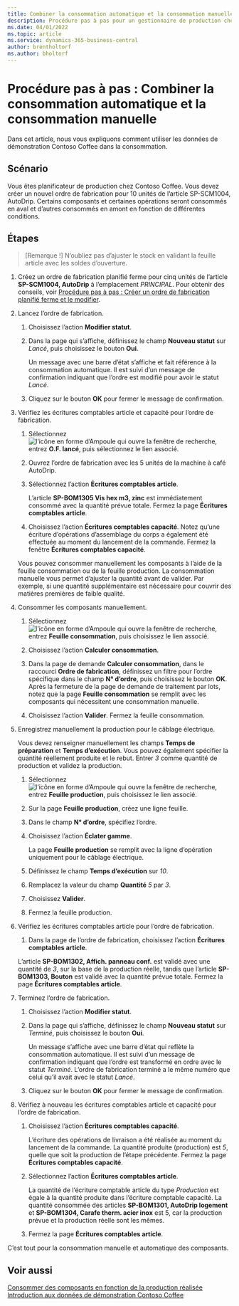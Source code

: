 ```yaml
---
title: Combiner la consommation automatique et la consommation manuelle
description: Procédure pas à pas pour un gestionnaire de production chez Contoso Coffee qui souhaite combiner la consommation automatique et et la consommation manuelle.
ms.date: 04/01/2022
ms.topic: article
ms.service: dynamics-365-business-central
author: brentholtorf
ms.author: bholtorf
---
```


# Procédure pas à pas : Combiner la consommation automatique et la consommation manuelle

Dans cet article, nous vous expliquons comment utiliser les données de démonstration Contoso Coffee dans la consommation.  

## Scénario

Vous êtes planificateur de production chez Contoso Coffee. Vous devez créer un nouvel ordre de fabrication pour 10 unités de l’article SP-SCM1004, AutoDrip. Certains composants et certaines opérations seront consommés en aval et d’autres consommés en amont en fonction de différentes conditions.

## Étapes

> [Remarque !] N’oubliez pas d’ajuster le stock en validant la feuille article avec les soldes d’ouverture.

1. Créez un ordre de fabrication planifié ferme pour cinq unités de l’article **SP-SCM1004, AutoDrip** à l’emplacement *PRINCIPAL*. Pour obtenir des conseils, voir [Procédure pas à pas : Créer un ordre de fabrication planifié ferme et le modifier](create-firm-planned-production-order-change.md).  

2. Lancez l’ordre de fabrication.

    1. Choisissez l’action **Modifier statut**.  

    2. Dans la page qui s’affiche, définissez le champ **Nouveau statut** sur *Lancé*, puis choisissez le bouton **Oui**.  

        Un message avec une barre d’état s’affiche et fait référence à la consommation automatique. Il est suivi d’un message de confirmation indiquant que l’ordre est modifié pour avoir le statut *Lancé*.  

    3. Cliquez sur le bouton **OK** pour fermer le message de confirmation.

3. Vérifiez les écritures comptables article et capacité pour l’ordre de fabrication.

    1. Sélectionnez ![l’icône en forme d’Ampoule qui ouvre la fenêtre de recherche](../../media/ui-search/search_small.png "Dites-moi ce que vous voulez faire"), entrez **O.F. lancé**, puis sélectionnez le lien associé.  

    2. Ouvrez l’ordre de fabrication avec les 5 unités de la machine à café AutoDrip.  

    3. Sélectionnez l’action **Écritures comptables article**.  

        L’article **SP-BOM1305 Vis hex m3, zinc** est immédiatement consommé avec la quantité prévue totale. Fermez la page **Écritures comptables article**.  

    4. Choisissez l’action **Écritures comptables capacité**.  Notez qu’une écriture d’opérations d’assemblage du corps a également été effectuée au moment du lancement de la commande. Fermez la fenêtre **Écritures comptables capacité**.

    Vous pouvez consommer manuellement les composants à l’aide de la feuille consommation ou de la feuille production. La consommation manuelle vous permet d’ajuster la quantité avant de valider. Par exemple, si une quantité supplémentaire est nécessaire pour couvrir des matières premières de faible qualité.
4. Consommer les composants manuellement.  
    1. Sélectionnez ![l’icône en forme d’Ampoule qui ouvre la fenêtre de recherche](../../media/ui-search/search_small.png "Dites-moi ce que vous voulez faire"), entrez **Feuille consommation**, puis choisissez le lien associé.  

    2. Choisissez l’action **Calculer consommation**.  

    3. Dans la page de demande **Calculer consommation**, dans le raccourci **Ordre de fabrication**, définissez un filtre pour l’ordre spécifique dans le champ **N° d’ordre**, puis choisissez le bouton **OK**. Après la fermeture de la page de demande de traitement par lots, notez que la page **Feuille consommation** se remplit avec les composants qui nécessitent une consommation manuelle.

    4. Choisissez l’action **Valider**. Fermez la feuille consommation.

5. Enregistrez manuellement la production pour le câblage électrique.  

    Vous devez renseigner manuellement les champs **Temps de préparation** et **Temps d’exécution**. Vous pouvez également spécifier la quantité réellement produite et le rebut. Entrer *3* comme quantité de production et validez la production.

    1. Sélectionnez ![l’icône en forme d’Ampoule qui ouvre la fenêtre de recherche](../../media/ui-search/search_small.png "Dites-moi ce que vous voulez faire"), entrez **Feuille production**, puis choisissez le lien associé.  

    2. Sur la page **Feuille production**, créez une ligne feuille.  

    3. Dans le champ **N° d’ordre**, spécifiez l’ordre.  

    4. Choisissez l’action **Éclater gamme**.  

        La page **Feuille production** se remplit avec la ligne d’opération uniquement pour le câblage électrique.

    5. Définissez le champ **Temps d’exécution** sur *10*.  

    6. Remplacez la valeur du champ **Quantité** *5* par *3*.

    7. Choisissez **Valider**.  
    8. Fermez la feuille production.

6. Vérifiez les écritures comptables article pour l’ordre de fabrication.

    1. Dans la page de l’ordre de fabrication, choisissez l’action **Écritures comptables article**.  

    L’article **SP-BOM1302, Affich. panneau conf.** est validé avec une quantité de *3*, sur la base de la production réelle, tandis que l’article **SP-BOM1303, Bouton** est validé avec la quantité prévue totale. Fermez la page **Écritures comptables article**.

7. Terminez l’ordre de fabrication.  

    1. Choisissez l’action **Modifier statut**.
    2. Dans la page qui s’affiche, définissez le champ **Nouveau statut** sur *Terminé*, puis choisissez le bouton **Oui**.  

        Un message s’affiche avec une barre d’état qui reflète la consommation automatique. Il est suivi d’un message de confirmation indiquant que l’ordre est transformé en ordre avec le statut *Terminé*. L’ordre de fabrication terminé a le même numéro que celui qu’il avait avec le statut *Lancé*.
    3. Cliquez sur le bouton **OK** pour fermer le message de confirmation.

8. Vérifiez à nouveau les écritures comptables article et capacité pour l’ordre de fabrication.

    1. Choisissez l’action **Écritures comptables capacité**.  

        L’écriture des opérations de livraison a été réalisée au moment du lancement de la commande. La quantité produite (production) est *5*, quelle que soit la production de l’étape précédente. Fermez la page **Écritures comptables capacité**.

    2. Sélectionnez l’action **Écritures comptables article**.  

        La quantité de l’écriture comptable article du type *Production* est égale à la quantité produite dans l’écriture comptable capacité. La quantité consommée des articles **SP-BOM1301, AutoDrip logement** et **SP-BOM1304, Carafe therm. acier inox** est 5, car la production prévue et la production réelle sont les mêmes. 

    3. Fermez la page **Écritures comptables article**.  

C’est tout pour la consommation manuelle et automatique des composants.

## Voir aussi

[Consommer des composants en fonction de la production réalisée](../../production-how-to-flush-components-according-to-operation-output.md)  
[Introduction aux données de démonstration Contoso Coffee](contoso-coffee-manufacturing-intro.md)  
